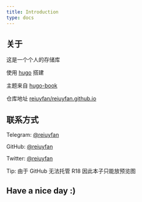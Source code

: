 ```yaml
---
title: Introduction
type: docs
---
```


## 关于  

这是一个个人的存储库  

使用 [hugo](https://gohugo.io/) 搭建  

主题来自 [hugo-book](https://github.com/alex-shpak/hugo-book)  

仓库地址 [reiuyfan/reiuyfan.github.io](https://github.com/reiuyfan/reiuyfan.github.io)

## 联系方式																					
Telegram: [@reiuyfan](https://t.me/reiuyfan)  

GitHub: [@reiuyfan](https://github.com/reiuyfan)  

Twitter: [@reiuyfan](https://twitter.com/reiuyfan)  

Tip: 由于 GitHub 无法托管 R18 因此本子只能放预览图  

## Have a nice day :)